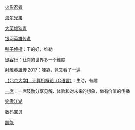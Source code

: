 [火影忍者](http://list.youku.com/show/id_zcc001f06962411de83b1.html) 

[海尔兄弟](https://v.youku.com/v_show/id_XNDkzMzAwMzI0.html?spm=a2h0j.11185381.listitem_page1.5~A&&s=013b68a061ae11e0bea1)

[大英雄狄青](https://v.youku.com/v_show/id_XNDk2NDY0NzQ4.html?s=00a076ba61ae11e0bea1)

[银河英雄传说](http://v.pptv.com/show/UXMkohCCia8ksqhI.html?&rcc_src=B3) 

[鸭子侦探](https://www.bilibili.com/video/av448258/)：干的好，维勒

[键客行](https://space.bilibili.com/43582057)：让你的世界多一个维度  

[射雕英雄传 2017](https://www.youtube.com/playlist?list=PLwrTppArlo05XTIqWLDeJzETzso67ZrW0)：哇靠，竟又看了一遍

[【北京大学】 计算机概论（C语言）](https://www.bilibili.com/video/av26043975/?p=12)：生动，有趣

[一席](https://yixi.tv/)：一席鼓励分享见解、体验和对未来的想象，做有价值的传播

[笑傲江湖](https://v.youku.com/v_show/id_XNDA3NDU1OTAw.html?spm=a2h1n.8261147.0.0&s=cbff3dac962411de83b1)

[数码宝贝](https://www.iqiyi.com/v_19rrok50fw.html#curid=385258000_d8c5ec72f5e46a50044239b09d9cc991)

[凯能](https://www.iqiyi.com/v_19rrfw3jlw.html)

[]()
[]()
[]()
[]()
[]()
[]()
[]()